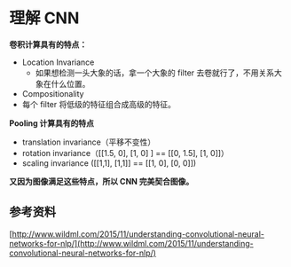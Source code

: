 # 理解 CNN



**卷积计算具有的特点：**

* Location Invariance 
  * 如果想检测一头大象的话，拿一个大象的 filter 去卷就行了，不用关系大象在什么位置。
*  Compositionality
  * 每个 filter 将低级的特征组合成高级的特征。



**Pooling 计算具有的特点**

* translation invariance（平移不变性）
* rotation invariance（[[1.5, 0], [1, 0] ] == [[0, 1.5], [1, 0]]）
* scaling invariance ([[1,1], [1,1]] == [[1, 0], [0, 0]])



**又因为图像满足这些特点，所以 CNN 完美契合图像。**



## 参考资料

[http://www.wildml.com/2015/11/understanding-convolutional-neural-networks-for-nlp/](http://www.wildml.com/2015/11/understanding-convolutional-neural-networks-for-nlp/)

